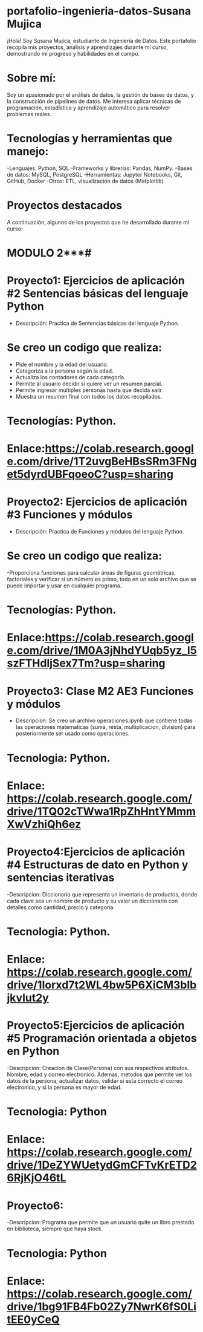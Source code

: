 # portafolio-ingenieria-datos-Susana Mujica

¡Hola! Soy Susana Mujica, estudiante de Ingeniería de Datos. Este portafolio recopila mis proyectos, análisis y aprendizajes durante mi curso, demostrando mi progreso y habilidades en el campo.

# Sobre mí:
Soy un apasionado por el análisis de datos, la gestión de bases de datos, y la construcción de pipelines de datos. Me interesa aplicar técnicas de programación, estadística y aprendizaje automático para resolver problemas reales.

# Tecnologías y herramientas que manejo:
-Lenguajes: Python, SQL
-Frameworks y librerías: Pandas, NumPy.
-Bases de datos: MySQL, PostgreSQL
-Herramientas: Jupyter Notebooks, Git, GitHub, Docker
-Otros: ETL, visualización de datos (Matplotlib)

# Proyectos destacados
A continuación, algunos de los proyectos que he desarrollado durante mi curso:

# **********MODULO 2*************#
# Proyecto1: Ejercicios de aplicación #2 Sentencias básicas del lenguaje Python
- Descripción: Practica de Sentencias básicas del lenguaje Python.
# Se creo un codigo que realiza:
- Pide el nombre y la edad del usuario.
- Categoriza a la persona según la edad.
- Actualiza los contadores de cada categoría.
- Permite al usuario decidir si quiere ver un resumen parcial.
- Permite ingresar múltiples personas hasta que decida salir.
- Muestra un resumen final con todos los datos recopilados.
# Tecnologías: Python.
# Enlace:https://colab.research.google.com/drive/1T2uvgBeHBsSRm3FNget5dyrdUBFqoeoC?usp=sharing

# Proyecto2:  Ejercicios de aplicación #3 Funciones y módulos
- Descripción: Practica de Funciones y módulos del lenguaje Python.
# Se creo un codigo que realiza:
-Proporciona funciones para calcular áreas de figuras geométricas, factoriales y verificar si un número es primo, todo en un solo archivo que se puede importar y usar en cualquier programa. 
# Tecnologías: Python.
# Enlace:https://colab.research.google.com/drive/1M0A3jNhdYUqb5yz_l5szFTHdljSex7Tm?usp=sharing

# Proyecto3: Clase M2 AE3 Funciones y módulos
- Descripcion: Se creo un archivo operaciones.ipynb que contiene todas las operaciones matematicas (suma, resta, multiplicacion, division) para posteriormente ser usado como operaciones.
# Tecnologia: Python. 
# Enlace: https://colab.research.google.com/drive/1TQ02cTWwa1RpZhHntYMmmXwVzhiQh6ez

# Proyecto4:Ejercicios de aplicación #4 Estructuras de dato en Python y sentencias iterativas
-Descripcion: Diccionario que representa un inventario de productos, donde cada clave sea un nombre de producto y su valor un diccionario con detalles como cantidad, precio y categoria. 
# Tecnologia: Python. 
# Enlace: https://colab.research.google.com/drive/1Iorxd7t2WL4bw5P6XiCM3bIbjkvlut2y

# Proyecto5:Ejercicios de aplicación #5 Programación orientada a objetos en Python
-Descripcion: Creacion de Clase(Persona) con sus respectivos atributos. Nombre, edad y correo electronico. Ademas, metodos que permite ver los datos de la persona, actualizar datos, validar si esta correcto el correo electronico, y si la persona es mayor de edad. 
# Tecnologia: Python
# Enlace: https://colab.research.google.com/drive/1DeZYWUetydGmCFTvKrETD26RjKjO46tL

# Proyecto6: 
-Descripcion: Programa que permite que un usuario quite un libro prestado en biblioteca, siempre que haya stock. 
# Tecnologia: Python 
# Enlace: https://colab.research.google.com/drive/1bg91FB4Fb02Zy7NwrK6fS0LitEE0yCeQ
